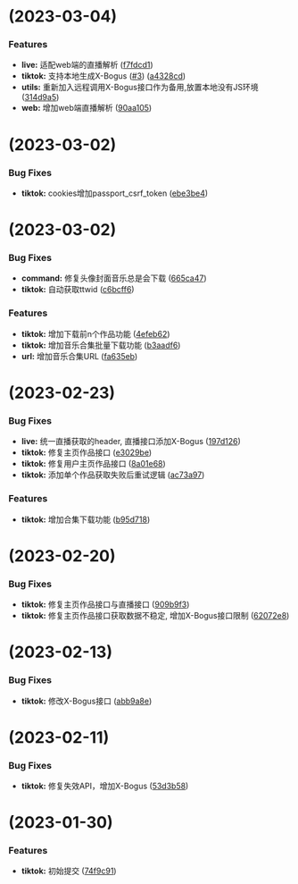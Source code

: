 # [](https://github.com/imgyh/tiktok/compare/v1.5.1...v) (2023-03-04)


### Features

* **live:** 适配web端的直播解析 ([f7fdcd1](https://github.com/imgyh/tiktok/commit/f7fdcd141b3a9877f5fd888383bfa48875d023bf))
* **tiktok:** 支持本地生成X-Bogus ([#3](https://github.com/imgyh/tiktok/issues/3)) ([a4328cd](https://github.com/imgyh/tiktok/commit/a4328cd53bd8a0342cf053050a8066130e008cde))
* **utils:** 重新加入远程调用X-Bogus接口作为备用,放置本地没有JS环境 ([314d9a5](https://github.com/imgyh/tiktok/commit/314d9a530f866f9d3fd4107b7a749bda0f9aeefc))
* **web:** 增加web端直播解析 ([90aa105](https://github.com/imgyh/tiktok/commit/90aa10515f7bc90ed35c9484e2993083a533d6cc))



# [](https://github.com/imgyh/tiktok/compare/v1.5.0...v) (2023-03-02)


### Bug Fixes

* **tiktok:** cookies增加passport_csrf_token ([ebe3be4](https://github.com/imgyh/tiktok/commit/ebe3be43ef676c39cd1cd63cc606df1a9e5b1995))



#  (2023-03-02)


### Bug Fixes

* **command:** 修复头像封面音乐总是会下载 ([665ca47](https://github.com/imgyh/tiktok/commit/665ca47b08623699606d56e424eb096a92afa9fe))
* **tiktok:** 自动获取ttwid ([c6bcff6](https://github.com/imgyh/tiktok/commit/c6bcff67da8a659afb1c722ab40da733f1a79403))


### Features

* **tiktok:** 增加下载前n个作品功能 ([4efeb62](https://github.com/imgyh/tiktok/commit/4efeb62701acc6cf8d9fd06d1a80499a7ad5c6cc))
* **tiktok:** 增加音乐合集批量下载功能 ([b3aadf6](https://github.com/imgyh/tiktok/commit/b3aadf630ad8be9b79fa26a18799336c38569645))
* **url:** 增加音乐合集URL ([fa635eb](https://github.com/imgyh/tiktok/commit/fa635ebe7f70478e8408b5a8afe30ff0b1ff890f))



#  (2023-02-23)


### Bug Fixes

* **live:** 统一直播获取的header, 直播接口添加X-Bogus ([197d126](https://github.com/imgyh/tiktok/commit/197d12627d855f3353dba3fd68f0b308593f62e8))
* **tiktok:** 修复主页作品接口 ([e3029be](https://github.com/imgyh/tiktok/commit/e3029be42b021dcdad0736800a4f13428ddd5b98))
* **tiktok:** 修复用户主页作品接口 ([8a01e68](https://github.com/imgyh/tiktok/commit/8a01e681b5206c27a44f4ba10f840e856686e33b))
* **tiktok:** 添加单个作品获取失败后重试逻辑 ([ac73a97](https://github.com/imgyh/tiktok/commit/ac73a97c19840bd7147f3a7e4b400a37b1365fb2))


### Features

* **tiktok:** 增加合集下载功能 ([b95d718](https://github.com/imgyh/tiktok/commit/b95d7188282de5474861043ab011ed27baa79796))



#  (2023-02-20)


### Bug Fixes

* **tiktok:** 修复主页作品接口与直播接口 ([909b9f3](https://github.com/imgyh/tiktok/commit/909b9f3f1cec9684da33f63aeb816aaab2e7e6b9))
* **tiktok:** 修复主页作品接口获取数据不稳定, 增加X-Bogus接口限制 ([62072e8](https://github.com/imgyh/tiktok/commit/62072e881eb3531df68f9fe6d8bdab03a4f00790))


#  (2023-02-13)


### Bug Fixes

* **tiktok:** 修改X-Bogus接口 ([abb9a8e](https://github.com/imgyh/tiktok/commit/abb9a8e857ea98b38b47e3419554dfe490ec1d78))


#  (2023-02-11)


### Bug Fixes

* **tiktok:** 修复失效API，增加X-Bogus ([53d3b58](https://github.com/imgyh/tiktok/commit/53d3b5875ecd4de57f4dc4df4c228cf80b15c764))


#  (2023-01-30)


### Features

* **tiktok:** 初始提交 ([74f9c91](https://github.com/imgyh/tiktok/commit/74f9c91e75b324ae5e0dc5f9fa5bc4baf4611bd2))



